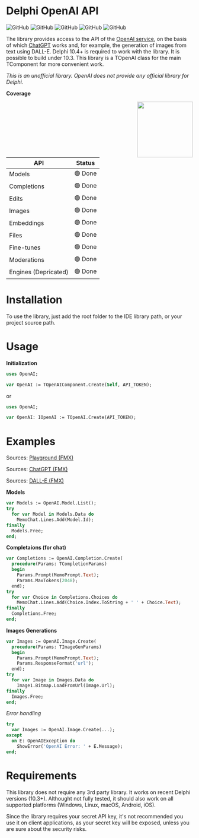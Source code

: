 # Delphi OpenAI API
![GitHub](https://img.shields.io/github/license/hemulgm/DelphiOpenAI)
![GitHub](https://img.shields.io/github/last-commit/hemulgm/DelphiOpenAI)
![GitHub](https://img.shields.io/badge/coverage-100%25-green)
![GitHub](https://img.shields.io/badge/IDE%20Version-Delphi%2010.4+-yellow)
![GitHub](https://img.shields.io/badge/platform-all%20platforms-green)

The library provides access to the API of the [OpenAI service](https://openai.com/api/), on the basis of which [ChatGPT](https://openai.com/blog/chatgpt) works and, for example, the generation of images from text using DALL-E.
Delphi 10.4+ is required to work with the library. It is possible to build under 10.3.
This library is a TOpenAI class for the main TComponent for more convenient work.

*This is an unofficial library. OpenAI does not provide any official library for Delphi.*

**Coverage**

<img src="https://github.com/HemulGM/ChatGPT.API/blob/main/OpenAL-GPT3.png?raw=true" height="150" align="right">

|API|Status|
|---|---|
|Models|🟢 Done|
|Completions|🟢 Done|
|Edits|🟢 Done|
|Images|🟢 Done|
|Embeddings|🟢 Done|
|Files|🟢 Done|
|Fine-tunes|🟢 Done|
|Moderations|🟢 Done|
|Engines (Depricated)|🟢 Done|

# Installation

To use the library, just add the root folder to the IDE library path, or your project source path.

# Usage

**Initialization**

```Pascal
uses OpenAI;

var OpenAI := TOpenAIComponent.Create(Self, API_TOKEN);
```

or 

```Pascal
uses OpenAI;

var OpenAI: IOpenAI := TOpenAI.Create(API_TOKEN);
```

# Examples

Sources: [Playground (FMX)](https://github.com/HemulGM/DelphiOpenAIPlayground)

Sources: [ChatGPT (FMX)](https://github.com/HemulGM/ChatGPT)

Sources: [DALL-E (FMX)](https://github.com/HemulGM/DALL-E)

**Models**
```Pascal
var Models := OpenAI.Model.List();
try
  for var Model in Models.Data do
    MemoChat.Lines.Add(Model.Id);
finally
  Models.Free;
end;
```

**Completaions (for chat)**
```Pascal
var Completions := OpenAI.Completion.Create(
  procedure(Params: TCompletionParams)
  begin
    Params.Prompt(MemoPrompt.Text);
    Params.MaxTokens(2048);
  end);
try
  for var Choice in Completions.Choices do
    MemoChat.Lines.Add(Choice.Index.ToString + ' ' + Choice.Text);
finally
  Completions.Free;
end;
```

**Images Generations**
```Pascal
var Images := OpenAI.Image.Create(
  procedure(Params: TImageGenParams)
  begin
    Params.Prompt(MemoPrompt.Text);
    Params.ResponseFormat('url');
  end);
try
  for var Image in Images.Data do
    Image1.Bitmap.LoadFromUrl(Image.Url);
finally
  Images.Free;
end;
```

*Error handling*
```Pascal
try
  var Images := OpenAI.Image.Create(...);
except
  on E: OpenAIException do
    ShowError('OpenAI Error: ' + E.Message);
end;
```

# Requirements
This library does not require any 3rd party library. It works on recent Delphi versions (10.3+). Althought not fully tested, it should also work on all supported platforms (Windows, Linux, macOS, Android, iOS).

Since the library requires your secret API key, it's not recommended you use it on client applications, as your secret key will be exposed, unless you are sure about the security risks.
